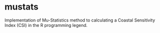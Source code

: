 # mustats
Implementation of Mu-Statistics method to calculating a Coastal Sensitivity Index (CSI) in the R programming legend.
